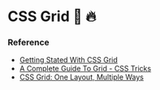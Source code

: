 # CSS Grid 🎱 🔥

### Reference
+ [Getting Stated With CSS Grid](https://css-tricks.com/getting-started-css-grid/)
+ [A Complete Guide To Grid - CSS Tricks](https://css-tricks.com/snippets/css/complete-guide-grid/)
+ [CSS Grid: One Layout, Multiple Ways](https://css-tricks.com/css-grid-one-layout-multiple-ways/)